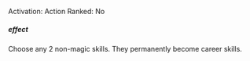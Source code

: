 Activation: Action
Ranked: No
##### effect
Choose any 2 non-magic skills. They
permanently become career skills.

